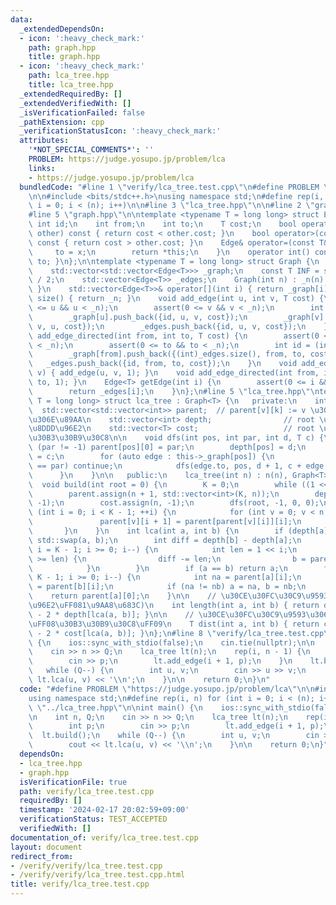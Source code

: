 ```yaml
---
data:
  _extendedDependsOn:
  - icon: ':heavy_check_mark:'
    path: graph.hpp
    title: graph.hpp
  - icon: ':heavy_check_mark:'
    path: lca_tree.hpp
    title: lca_tree.hpp
  _extendedRequiredBy: []
  _extendedVerifiedWith: []
  _isVerificationFailed: false
  _pathExtension: cpp
  _verificationStatusIcon: ':heavy_check_mark:'
  attributes:
    '*NOT_SPECIAL_COMMENTS*': ''
    PROBLEM: https://judge.yosupo.jp/problem/lca
    links:
    - https://judge.yosupo.jp/problem/lca
  bundledCode: "#line 1 \"verify/lca_tree.test.cpp\"\n#define PROBLEM \"https://judge.yosupo.jp/problem/lca\"\
    \n\n#include <bits/stdc++.h>\nusing namespace std;\n#define rep(i, n) for (int\
    \ i = 0; i < (n); i++)\n\n#line 3 \"lca_tree.hpp\"\n\n#line 2 \"graph.hpp\"\n\n\
    #line 5 \"graph.hpp\"\n\ntemplate <typename T = long long> struct Edge {\n   \
    \ int id;\n    int from;\n    int to;\n    T cost;\n    bool operator<(const Edge&\
    \ other) const { return cost < other.cost; }\n    bool operator>(const Edge& other)\
    \ const { return cost > other.cost; }\n    Edge& operator=(const T& x) {\n   \
    \     to = x;\n        return *this;\n    }\n    operator int() const { return\
    \ to; }\n};\n\ntemplate <typename T = long long> struct Graph {\n    int _n;\n\
    \    std::vector<std::vector<Edge<T>>> _graph;\n    const T INF = std::numeric_limits<T>::max()\
    \ / 2;\n    std::vector<Edge<T>> _edges;\n    Graph(int n) : _n(n) { _graph.resize(_n);\
    \ }\n    std::vector<Edge<T>>& operator[](int i) { return _graph[i]; }\n    int\
    \ size() { return _n; }\n    void add_edge(int u, int v, T cost) {\n        assert(0\
    \ <= u && u < _n);\n        assert(0 <= v && v < _n);\n        int id = (int)_edges.size();\n\
    \        _graph[u].push_back({id, u, v, cost});\n        _graph[v].push_back({id,\
    \ v, u, cost});\n        _edges.push_back({id, u, v, cost});\n    }\n    void\
    \ add_edge_directed(int from, int to, T cost) {\n        assert(0 <= from && from\
    \ < _n);\n        assert(0 <= to && to < _n);\n        int id = (int)_edges.size();\n\
    \        _graph[from].push_back({(int)_edges.size(), from, to, cost});\n     \
    \   _edges.push_back({id, from, to, cost});\n    }\n    void add_edge(int u, int\
    \ v) { add_edge(u, v, 1); }\n    void add_edge_directed(int from, int to) { add_edge_directed(from,\
    \ to, 1); }\n    Edge<T> getEdge(int i) {\n        assert(0 <= i && i < (int)_edges.size());\n\
    \        return _edges[i];\n    }\n};\n#line 5 \"lca_tree.hpp\"\ntemplate <typename\
    \ T = long long> struct lca_tree : Graph<T> {\n   private:\n    int n, K;\n  \
    \  std::vector<std::vector<int>> parent;  // parent[v][k] := v \u306E 2^k \u5148\
    \u306E\u89AA\n    std::vector<int> depth;                // root \u304B\u3089\u306E\
    \u8DDD\u96E2\n    std::vector<T> cost;                   // root \u304B\u3089\u306E\
    \u30B3\u30B9\u30C8\n\n    void dfs(int pos, int par, int d, T c) {\n        if\
    \ (par != -1) parent[pos][0] = par;\n        depth[pos] = d;\n        cost[pos]\
    \ = c;\n        for (auto edge : this->_graph[pos]) {\n            if (edge.to\
    \ == par) continue;\n            dfs(edge.to, pos, d + 1, c + edge.cost);\n  \
    \      }\n    }\n\n   public:\n    lca_tree(int n) : n(n), Graph<T>(n) {}\n  \
    \  void build(int root = 0) {\n        K = 0;\n        while ((1 << K) < n) K++;\n\
    \        parent.assign(n + 1, std::vector<int>(K, n));\n        depth.assign(n,\
    \ -1);\n        cost.assign(n, -1);\n        dfs(root, -1, 0, 0);\n        for\
    \ (int i = 0; i < K - 1; ++i) {\n            for (int v = 0; v < n; ++v) {\n \
    \               parent[v][i + 1] = parent[parent[v][i]][i];\n            }\n \
    \       }\n    }\n    int lca(int a, int b) {\n        if (depth[a] > depth[b])\
    \ std::swap(a, b);\n        int diff = depth[b] - depth[a];\n        for (int\
    \ i = K - 1; i >= 0; i--) {\n            int len = 1 << i;\n            if (diff\
    \ >= len) {\n                diff -= len;\n                b = parent[b][i];\n\
    \            }\n        }\n        if (a == b) return a;\n        for (int i =\
    \ K - 1; i >= 0; i--) {\n            int na = parent[a][i];\n            int nb\
    \ = parent[b][i];\n            if (na != nb) a = na, b = nb;\n        }\n    \
    \    return parent[a][0];\n    }\n\n    // \u30CE\u30FC\u30C9\u9593\u306E\u8DDD\
    \u96E2\uFF081\u9AA8\u683C)\n    int length(int a, int b) { return depth[a] + depth[b]\
    \ - 2 * depth[lca(a, b)]; }\n\n    // \u30CE\u30FC\u30C9\u9593\u306E\u8DDD\u96E2\
    \uFF08\u30B3\u30B9\u30C8\uFF09\n    T dist(int a, int b) { return cost[a] + cost[b]\
    \ - 2 * cost[lca(a, b)]; }\n};\n#line 8 \"verify/lca_tree.test.cpp\"\n\nint main()\
    \ {\n    ios::sync_with_stdio(false);\n    cin.tie(nullptr);\n\n    int n, Q;\n\
    \    cin >> n >> Q;\n    lca_tree lt(n);\n    rep(i, n - 1) {\n        int p;\n\
    \        cin >> p;\n        lt.add_edge(i + 1, p);\n    }\n    lt.build();\n \
    \   while (Q--) {\n        int u, v;\n        cin >> u >> v;\n        cout <<\
    \ lt.lca(u, v) << '\\n';\n    }\n\n    return 0;\n}\n"
  code: "#define PROBLEM \"https://judge.yosupo.jp/problem/lca\"\n\n#include <bits/stdc++.h>\n\
    using namespace std;\n#define rep(i, n) for (int i = 0; i < (n); i++)\n\n#include\
    \ \"../lca_tree.hpp\"\n\nint main() {\n    ios::sync_with_stdio(false);\n    cin.tie(nullptr);\n\
    \n    int n, Q;\n    cin >> n >> Q;\n    lca_tree lt(n);\n    rep(i, n - 1) {\n\
    \        int p;\n        cin >> p;\n        lt.add_edge(i + 1, p);\n    }\n  \
    \  lt.build();\n    while (Q--) {\n        int u, v;\n        cin >> u >> v;\n\
    \        cout << lt.lca(u, v) << '\\n';\n    }\n\n    return 0;\n}"
  dependsOn:
  - lca_tree.hpp
  - graph.hpp
  isVerificationFile: true
  path: verify/lca_tree.test.cpp
  requiredBy: []
  timestamp: '2024-02-17 20:02:59+09:00'
  verificationStatus: TEST_ACCEPTED
  verifiedWith: []
documentation_of: verify/lca_tree.test.cpp
layout: document
redirect_from:
- /verify/verify/lca_tree.test.cpp
- /verify/verify/lca_tree.test.cpp.html
title: verify/lca_tree.test.cpp
---
```

